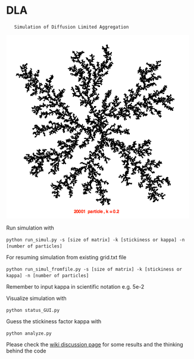 #        DLA
       Simulation of Diffusion Limited Aggregation
![0.2 stickiness](DLA_simulation.png?raw=true "DLA simulation example")

Run simulation with

```python run_simul.py -s [size of matrix] -k [stickiness or kappa] -n [number of particles]```

For resuming simulation from existing grid.txt file

```python run_simul_fromfile.py -s [size of matrix] -k [stickiness or kappa] -n [number of particles]```

Remember to input kappa in scientific notation e.g. 5e-2

Visualize simulation with 

```python status_GUI.py```

Guess the stickiness factor kappa with

```python analyze.py```

Please check the [wiki discussion page](https://github.com/bhattacharyya/DLA/wiki) for some results and the thinking behind the code
